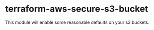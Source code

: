 # terraform-aws-secure-s3-bucket

This module will enable some reasonable defaults on your s3 buckets.